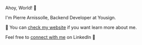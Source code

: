 Ahoy, World! 👋

I'm Pierre Arnissolle, Backend Developer at Yousign.

🫵 You can [check my website](https://pierre.arnissolle.com?utm_source=github&utm_medium=social) if you want learn more about me.

Feel free to [connect with me](https://linkedin.com/in/arnissolle) on LinkedIn 🤝